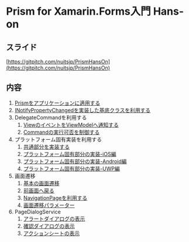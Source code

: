# Prism for Xamarin.Forms入門 Hans-on

## スライド

[https://gitpitch.com/nuitsjp/PrismHansOn](https://gitpitch.com/nuitsjp/PrismHansOn)

## 内容
1. [Prismをアプリケーションに適用する](textbook/01-Prismをアプリケーションに適用する.md)
2. [INotifyPropertyChangedを実装した基底クラスを利用する](textbook/02-INotifyPropertyChangedを実装した基底クラスを利用する.md)  
3. DelegateCommandを利用する  
    1. [ViewのイベントをViewModelへ通知する](textbook/03-01-ViewのイベントをViewModelへ通知する.md)  
    1. [Commandの実行可否を制御する](textbook/03-02-Commandの実行可否を制御する.md)  
4. プラットフォーム固有実装を利用する  
    1. [共通部分を実装する](textbook/06-02-プラットフォーム固有実装（PlatformInitializer）をInjectionする.md)  
    1. [プラットフォーム固有部分の実装-iOS編](textbook/06-02-01-ITextToSpeechServiceの実装-iOS.md)  
    1. [プラットフォーム固有部分の実装-Android編](textbook/06-02-02-ITextToSpeechServiceの実装-Android.md)  
    1. [プラットフォーム固有部分の実装-UWP編](textbook/06-02-03-ITextToSpeechServiceの実装-UWP.md)  
4. 画面遷移
    1. [基本の画面遷移](textbook/04-01-基本の画面遷移.md)  
    1. [前画面へ戻る](textbook/04-02-前画面へ戻る.md)  
    1. [NavigationPageを利用する](textbook/04-03-NavigationPageを利用する.md)  
    1. [画面遷移パラメーター](textbook/04-04-画面遷移パラメーター.md)  
5. PageDialogService  
    1. [アラートダイアログの表示](textbook/05-01-アラートダイアログの表示.md)  
    1. [確認ダイアログの表示](textbook/05-02-確認ダイアログの表示.md)  
    1. [アクションシートの表示](textbook/05-03-アクションシートの表示.md)  
  
        
